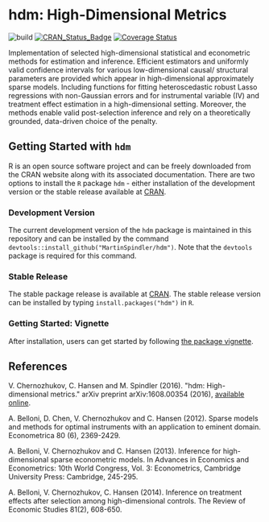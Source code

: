 # hdm: High-Dimensional Metrics
![build](https://github.com/MartinSpindler/hdm/workflows/build/badge.svg) [![CRAN\_Status\_Badge](https://www.r-pkg.org/badges/version/hdm)](https://cran.r-project.org/package=hdm) [![Coverage Status](https://img.shields.io/codecov/c/github/MartinSpindler/hdm/master.svg)](https://codecov.io/github/MartinSpindler/hdm?branch=master)

Implementation of selected high-dimensional statistical and econometric methods for estimation and inference. Efficient estimators and uniformly valid confidence intervals for various low-dimensional causal/ structural parameters are provided which appear in high-dimensional approximately sparse models. Including functions for fitting heteroscedastic robust Lasso regressions with non-Gaussian errors and for instrumental variable (IV) and treatment effect estimation in a high-dimensional setting. Moreover, the methods enable valid post-selection inference and rely on a theoretically grounded, data-driven choice of the penalty. 


## Getting Started with `hdm`

R is an open source software project and can be freely downloaded from the CRAN website along with its associated documentation. There are two options to install the `R` package `hdm` - either installation of the development version or the stable release available at [CRAN](https://CRAN.R-project.org/package=hdm). 

### Development Version

The current development version of the `hdm` package is maintained in this repository and can be installed by the command `devtools::install_github("MartinSpindler/hdm")`. Note that the `devtools` package is required for this command.

### Stable Release

The stable package release is available at [CRAN](https://CRAN.R-project.org/package=hdm). The stable release version can be installed by typing `install.packages("hdm")` in `R`.

### Getting Started: Vignette

After installation, users can get started by following [the package vignette](doc/hdm.pdf).
 
 
## References

V. Chernozhukov, C. Hansen and M. Spindler (2016). "hdm: High-dimensional metrics." arXiv preprint arXiv:1608.00354 (2016), [available online](https://arxiv.org/abs/1603.01700).

A. Belloni, D. Chen, V. Chernozhukov and C. Hansen (2012). Sparse models and methods for optimal instruments with an application to eminent domain. Econometrica 80 (6), 2369-2429.

A. Belloni, V. Chernozhukov and C. Hansen (2013). Inference for high-dimensional sparse econometric models. In Advances in Economics and Econometrics: 10th World Congress, Vol. 3: Econometrics, Cambridge University Press: Cambridge, 245-295.

A. Belloni, V. Chernozhukov, C. Hansen (2014). Inference on treatment effects after selection among high-dimensional controls. The Review of Economic Studies 81(2), 608-650.
